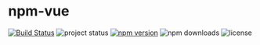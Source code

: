 # npm-vue
[![Build Status](https://img.shields.io/travis/twbs/nxq-vue/master.svg)](https://travis-ci.org/twbs/nxq-vue)
![project status](https://img.shields.io/badge/status-alpha-red.svg)
[![npm version](https://img.shields.io/npm/v/nxq-vue.svg)](https://www.npmjs.com/package/nxq-vue)
![npm downloads](https://img.shields.io/npm/dt/nxq-vue.svg)
![license](https://img.shields.io/github/license/norabx/nxq-vue.svg)
